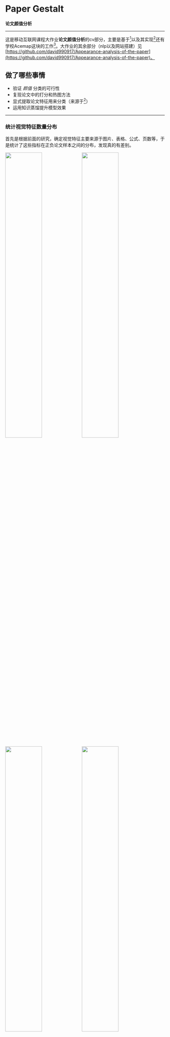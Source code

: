 # Paper Gestalt 
**论文颜值分析**
***
这是移动互联网课程大作业**论文颜值分析**的cv部分，主要是基于[<sup>1</sup>](#refer-anchor-1)以及其实现[<sup>2</sup>](#refer-anchor-2)还有学校Acemap这块的工作[<sup>3</sup>](#refer-anchor-3)。大作业的其余部分（nlp以及网站搭建）见[https://github.com/david990917/Appearance-analysis-of-the-paper](https://github.com/david990917/Appearance-analysis-of-the-paper)。

## 做了哪些事情
* 验证 *颜值* 分类的可行性
* 复现论文中的打分和热图方法
* 显式提取论文特征用来分类（来源于[<sup>2</sup>](#refer-anchor-2)）
* 运用知识蒸馏提升模型效果
***

### 统计视觉特征数量分布
首先是根据前面的研究，确定视觉特征主要来源于图片、表格、公式、页数等，于是统计了这些指标在正负论文样本之间的分布，发现真的有差别。

<img src="https://github.com/currybur/EE447-PaperGestaltAnalysis/raw/master/img/plot_figure.png" width="48%"><img src="https://github.com/currybur/EE447-PaperGestaltAnalysis/raw/master/img/plot_table.png" width="48%"><img src="https://github.com/currybur/EE447-PaperGestaltAnalysis/raw/master/img/plot_page_num.png" width="48%"><img src="https://github.com/currybur/EE447-PaperGestaltAnalysis/raw/master/img/plot_formula.png" width="48%">
<!-- <img src="img/plot_figure.png" width="48%">
<img src="img/plot_table.png" width="48%">
<img src="img/plot_formula.png" width="48%">
<img src="img/plot_page_num.png" width="48%"> -->
这为用CNN来学习分类器以及显式提取特征提供了理论依据。

### 方法复现
除了论文的方法，我们还考虑为单独的一页学习分类器而不是整篇论文，从而避免丢弃掉多余的页面而损失信息。不过效果其实不好，可能是因为将整篇论文的标签赋予一个单独的页面过于粗略，所以其实并没有意义。

### 显式提取论文特征
显式的意思是直接统计论文每页的图表公式以及整篇的页数作为一个多维向量，然后就成了一个简单的二分类问题。基于我们前门统计的数量分布，应该说这种分类效果是不错的，事实上我们将这种分类的评分与CNN直接学习和推理的评分（评分就是标签1的softmax值，即预测是好论文的概率），比单独的CNN的准确率提高了很多。

### 运用知识蒸馏提升模型效果
知识蒸馏其实可以很复杂，比如在目标检测中提升Faster R-CNN模型的效果[<sup>3</sup>](#refer-anchor-3)，不过我们就是考虑简单地用VGG-19的softmax层来替代0/1标签训练resnet-18。其实后者在原论文中本身表现就很好了，提升空间不大。当然在具体代码实现上要把分类网络替换成回归网络也挺麻烦的，我们并没深入。

### 总结
（u1s1这纯炼丹，自己没做也没学到太多新东西😢。

***

## 本仓库的使用方式
可以使用[<sup>2</sup>](#refer-anchor-2)中的数据集，不过只有图片形式没有原文，无法提取图表之类的数量作为特征。我们自己（ycy大佬）爬取了[12G的论文数据](https://jbox.sjtu.edu.cn/link/view/c31687b34d6440ce8e21e3d6f189c27f)，不过原目录结构稍微不同需要自己调整一下。  
训练分为显式特征的训练
> `python lgb_process.py`  
> `python lgb_train.py`  

以及CNN
> `python nn_process.py`  
> `python nn_train.py`  

然后  
> `python predict.py`

当然里面有些路径要改改。original_paper.py是Deep Gestalt作者在colab上写的一个[例子](https://colab.research.google.com/drive/1XpK6B5adEZNKtbjr_2lrxZYlEK4RlBr7?fbclid=IwAR2nAPabSLoSdCLDqXCgyTZmVNT62tovyHaN0QDEEJYIdC9WLZ9qmRTefFs#scrollTo=7Zj0ImSAroEH)。score_feature.py本来是想给每页打分然后作为特征继续训练的，不过感觉没什么用。

## 参考
<div id="refer-anchor-1"></div>

- [1] [Huang J B. Deep Paper Gestalt[J]. arXiv preprint arXiv:1812.08775, 2018.](https://arxiv.org/abs/1812.08775)
- [2] [https://github.com/vt-vl-lab/paper-gestalt](https://github.com/vt-vl-lab/paper-gestalt)
- [3] [https://github.com/Acemap/Acemap-Paper-X-Ray](https://github.com/Acemap/Acemap-Paper-X-Ray)
- [4] [Wang T, Yuan L, Zhang X, et al. Distilling Object Detectors with Fine-grained Feature Imitation[C]//Proceedings of the IEEE Conference on Computer Vision and Pattern Recognition. 2019: 4933-4942.](http://openaccess.thecvf.com/content_CVPR_2019/html/Wang_Distilling_Object_Detectors_With_Fine-Grained_Feature_Imitation_CVPR_2019_paper.html)